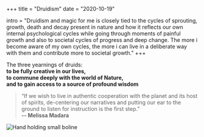 +++
title = "Druidism"
date = "2020-10-19"

intro = "Druidism and magic for me is closely tied to the cycles of sprouting, growth, death and decay present in nature and how it reflects our own internal psychological cycles while going through moments of painful growth and also to societal cycles of progress and deep change. The more i become aware of my own cycles, the more i can live in a deliberate way with them and contribute more to societal growth."
+++

The three yearnings of druids:  
**to be fully creative in our lives,**   
**to commune deeply with the world of Nature,**   
**and to gain access to a source of profound wisdom**  

> “If we wish to live in authentic cooperation with the planet and its host of spirits, de-centering our narratives and putting our ear to the ground to listen for instruction is the first step.”  
**-- Melissa Madara**

![Hand holding small boline](/img/druidism.jpg "Hand holding small boline")
